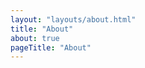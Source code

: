 ```yaml
---
layout: "layouts/about.html"
title: "About"
about: true
pageTitle: "About"
---
```


<!-- This is text for the about page.

Lorem ipsum dolor sit amet, consectetur adipiscing elit. In auctor, augue non molestie finibus, arcu dolor dignissim felis, id pulvinar lacus nisi pretium lacus. Donec lacus mauris, pulvinar vestibulum ullamcorper maximus, interdum nec lectus. Vestibulum ante ipsum primis in faucibus orci luctus et ultrices posuere cubilia curae; Aliquam sit amet congue ligula. Duis cursus porta lacus ac blandit. Fusce nec suscipit tortor. -->
